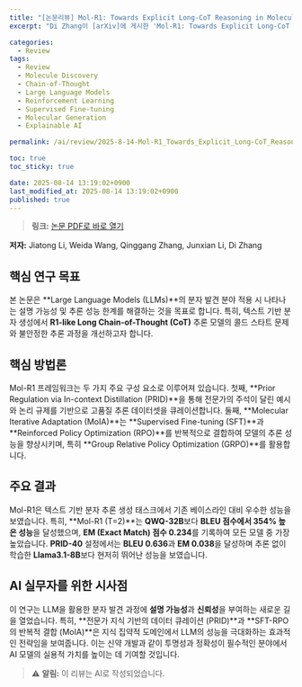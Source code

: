 ```yaml
---
title: "[논문리뷰] Mol-R1: Towards Explicit Long-CoT Reasoning in Molecule Discovery"
excerpt: "Di Zhang이 [arXiv]에 게시한 'Mol-R1: Towards Explicit Long-CoT Reasoning in Molecule Discovery' 논문에 대한 자세한 리뷰입니다."

categories:
  - Review
tags:
  - Review
  - Molecule Discovery
  - Chain-of-Thought
  - Large Language Models
  - Reinforcement Learning
  - Supervised Fine-tuning
  - Molecular Generation
  - Explainable AI

permalink: /ai/review/2025-8-14-Mol-R1_Towards_Explicit_Long-CoT_Reasoning_in_Molecule_Discovery/

toc: true
toc_sticky: true

date: 2025-08-14 13:19:02+0900
last_modified_at: 2025-08-14 13:19:02+0900
published: true
---
```

> **링크:** [논문 PDF로 바로 열기](https://arxiv.org/abs/2508.08401)

**저자:** Jiatong Li, Weida Wang, Qinggang Zhang, Junxian Li, Di Zhang



## 핵심 연구 목표
본 논문은 **Large Language Models (LLMs)**의 분자 발견 분야 적용 시 나타나는 설명 가능성 및 추론 성능 한계를 해결하는 것을 목표로 합니다. 특히, 텍스트 기반 분자 생성에서 **R1-like Long Chain-of-Thought (CoT)** 추론 모델의 콜드 스타트 문제와 불안정한 추론 과정을 개선하고자 합니다.

## 핵심 방법론
Mol-R1 프레임워크는 두 가지 주요 구성 요소로 이루어져 있습니다. 첫째, **Prior Regulation via In-context Distillation (PRID)**을 통해 전문가의 주석이 달린 예시와 논리 규제를 기반으로 고품질 추론 데이터셋을 큐레이션합니다. 둘째, **Molecular Iterative Adaptation (MoIA)**는 **Supervised Fine-tuning (SFT)**과 **Reinforced Policy Optimization (RPO)**를 반복적으로 결합하여 모델의 추론 성능을 향상시키며, 특히 **Group Relative Policy Optimization (GRPO)**를 활용합니다.

## 주요 결과
Mol-R1은 텍스트 기반 분자 추론 생성 태스크에서 기존 베이스라인 대비 우수한 성능을 보였습니다. 특히, **Mol-R1 (T=2)**는 **QWQ-32B**보다 **BLEU 점수에서 354% 높은 성능**을 달성했으며, **EM (Exact Match) 점수 0.234**를 기록하여 모든 모델 중 가장 높았습니다. **PRID-40** 설정에서는 **BLEU 0.636**과 **EM 0.038**을 달성하며 추론 없이 학습한 **Llama3.1-8B**보다 현저히 뛰어난 성능을 보였습니다.

## AI 실무자를 위한 시사점
이 연구는 LLM을 활용한 분자 발견 과정에 **설명 가능성**과 **신뢰성**을 부여하는 새로운 길을 열었습니다. 특히, **전문가 지식 기반의 데이터 큐레이션 (PRID)**과 **SFT-RPO의 반복적 결합 (MoIA)**은 지식 집약적 도메인에서 LLM의 성능을 극대화하는 효과적인 전략임을 보여줍니다. 이는 신약 개발과 같이 투명성과 정확성이 필수적인 분야에서 AI 모델의 실용적 가치를 높이는 데 기여할 것입니다.

> ⚠️ **알림:** 이 리뷰는 AI로 작성되었습니다.